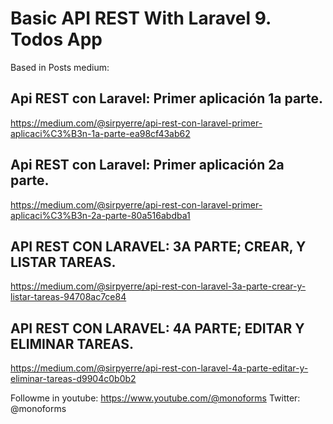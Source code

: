 # Basic API REST With Laravel 9. Todos App

Based in Posts medium:

## Api REST con Laravel: Primer aplicación 1a parte.

https://medium.com/@sirpyerre/api-rest-con-laravel-primer-aplicaci%C3%B3n-1a-parte-ea98cf43ab62

## Api REST con Laravel: Primer aplicación 2a parte.
https://medium.com/@sirpyerre/api-rest-con-laravel-primer-aplicaci%C3%B3n-2a-parte-80a516abdba1

## API REST CON LARAVEL: 3A PARTE; CREAR, Y LISTAR TAREAS.
https://medium.com/@sirpyerre/api-rest-con-laravel-3a-parte-crear-y-listar-tareas-94708ac7ce84

## API REST CON LARAVEL: 4A PARTE; EDITAR Y ELIMINAR TAREAS.
https://medium.com/@sirpyerre/api-rest-con-laravel-4a-parte-editar-y-eliminar-tareas-d9904c0b0b2


Followme in youtube:
https://www.youtube.com/@monoforms
Twitter: @monoforms
